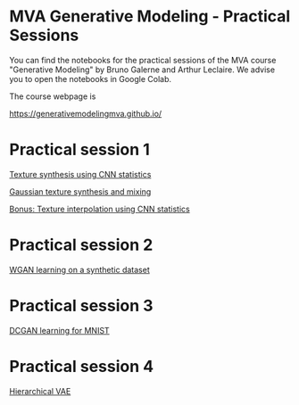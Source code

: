 # MVA Generative Modeling - Practical Sessions

You can find the notebooks for the practical sessions of the MVA course "Generative Modeling" by Bruno Galerne and Arthur Leclaire. We advise you to open the notebooks in Google Colab.

The course webpage is

https://generativemodelingmva.github.io/

# Practical session 1

[Texture synthesis using CNN statistics](https://colab.research.google.com/github/storimaging/Notebooks/blob/main/ImageGeneration/CNN_Texture_Synthesis_with_solution.ipynb)

[Gaussian texture synthesis and mixing](https://colab.research.google.com/github/storimaging/Notebooks/blob/main/ImageGeneration/Gaussian_texture_synthesis_and_mixing.ipynb)

[Bonus: Texture interpolation using CNN statistics](https://colab.research.google.com/github/storimaging/Notebooks/blob/main/ImageGeneration/CNN_Texture_Interpolation.ipynb)

# Practical session 2

[WGAN learning on a synthetic dataset](https://colab.research.google.com/github/generativemodelingmva/generativemodelingmva.github.io/blob/main/tp2324/tp2_generative_networks.ipynb)

# Practical session 3

[DCGAN learning for MNIST](https://colab.research.google.com/github/generativemodelingmva/generativemodelingmva.github.io/blob/main/tp2324/tp3_wgan_mnist.ipynb)

# Practical session 4

[Hierarchical VAE](tp2324/tp4_mva_hierarchical_vae_simple_loss.ipynb)

